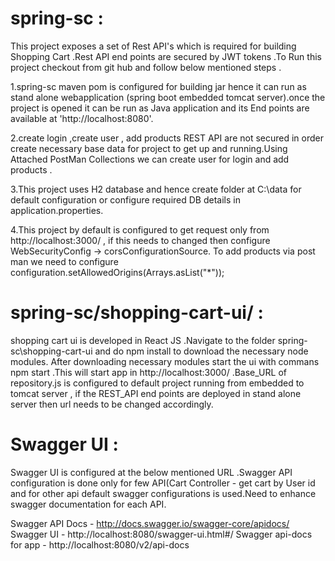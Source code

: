 # spring-sc :

This project exposes a set of Rest API's which is required for building Shopping Cart .Rest API end points are secured by JWT tokens .To Run this project checkout from git hub 
and follow below mentioned steps .

1.spring-sc maven pom is configured for building jar hence it can run as stand alone webapplication (spring boot embedded tomcat server).once the project is opened
it can be run as Java application and its End points are available at 'http://localhost:8080'.

2.create login ,create user , add products REST API are not secured in order create necessary base data for project to get up and running.Using Attached PostMan Collections we can 
create user for login and add products .

3.This project uses H2 database and hence create folder at C:\data for default configuration or configure required DB details in application.properties.

4.This project by default is configured to get request only from http://localhost:3000/ , if this needs to changed then configure WebSecurityConfig -> corsConfigurationSource.
To add products via post man we need to configure configuration.setAllowedOrigins(Arrays.asList("*"));


# spring-sc/shopping-cart-ui/ :
shopping cart ui is developed in React JS .Navigate to the folder spring-sc\shopping-cart-ui and do npm install to download the necessary node modules.
After downloading necessary modules start the ui with commans npm start .This will start app in http://localhost:3000/ .Base_URL of repository.js is configured 
to default project running from embedded to tomcat server , if the REST_API end points are deployed in stand alone server then url needs to be changed accordingly.



# Swagger UI :
Swagger UI is configured at the below mentioned URL .Swagger API configuration is done only for few API(Cart Controller - get cart by User id and for other api default swagger configurations 
is used.Need to enhance swagger documentation for each API.

Swagger API Docs  - http://docs.swagger.io/swagger-core/apidocs/
Swagger UI - http://localhost:8080/swagger-ui.html#/
Swagger api-docs for app - http://localhost:8080/v2/api-docs
